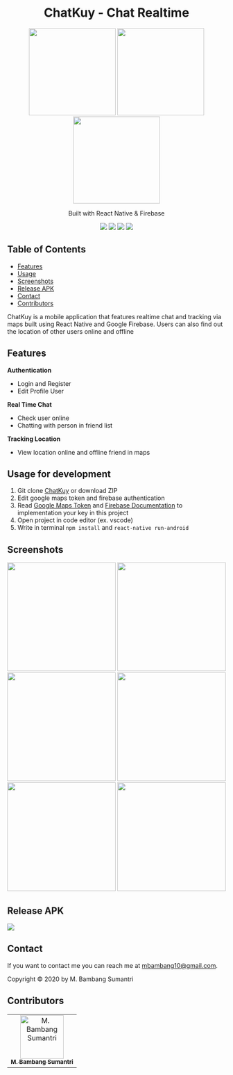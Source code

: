 <h1 align="center">ChatKuy - Chat Realtime</h1>
<p align="center">
  <img width="200" src="https://user-images.githubusercontent.com/57070723/72876657-991d2900-3d29-11ea-963c-1e0b6e7f7655.png" />
  <img width="200" src="https://user-images.githubusercontent.com/57070723/72793555-32d2d080-3c6d-11ea-9bef-4b0a3bf23fda.jpg"/>
  <img width="200" src="https://camo.githubusercontent.com/6a85d842758107354b4f886a0e9c64e925aee0e9/68747470733a2f2f616e67756c61722e6769746875622e696f2f72656163742d6e61746976652d72656e64657265722f6173736574732f72656163742e706e67" />

</p>
<p align="center">
  Built with React Native & Firebase
</p>

<p align="center">
<img src="https://img.shields.io/badge/react_native-0.61.3-darkblue">
<img src="https://img.shields.io/badge/firebase-7.3.0-orange">
<img src="https://img.shields.io/badge/react_navigation-4.0.10-yellow">
<img src="https://img.shields.io/badge/react_native_maps-7.1.1-green">
</p>

## Table of Contents

- [Features](#features)
- [Usage](#usage-for-development)
- [Screenshots](#screenshots)
- [Release APK](#release-apk)
- [Contact](#contact)
- [Contributors](#contributors)

ChatKuy is a mobile application that features realtime chat and tracking via maps built using React Native and Google Firebase. Users can also find out the location of other users online and offline

## Features
<b> Authentication </b>
 - Login and Register
 - Edit Profile User

<b>Real Time Chat</b>
 - Check user online
 - Chatting with person in friend list

<b>Tracking Location</b>
 - View location online and offline friend in maps

## Usage for development

 1. Git clone [ChatKuy](https://github.com/MBambangSumantri/ChatKuy-ReactNative) or download ZIP
 2. Edit google maps token and firebase authentication 
 3. Read [Google Maps Token](https://codeburst.io/react-native-google-map-with-react-native-maps-572e3d3eee14) and [Firebase Documentation](https://firebase.google.com/docs) to implementation your key in this project
 4. Open project in code editor (ex. vscode)
 5. Write in terminal ``npm install`` and ``react-native run-android``

<!-- ## Download APK
<img width="15" height="15" src="https://cdn1.iconfinder.com/data/icons/logotypes/32/google-drive-512.png"> You can Download the APK [ChatSek App]() -->

## Screenshots
<p align="center">
  <img width="250" src="https://user-images.githubusercontent.com/57070723/72794589-d53f8380-3c6e-11ea-8887-2c54e8c7ba86.jpeg">
  <img width="250" src="https://user-images.githubusercontent.com/57070723/72793802-804f3d80-3c6d-11ea-9913-d356d133bd7d.jpeg">
  <img width="250" src="https://user-images.githubusercontent.com/57070723/72793804-804f3d80-3c6d-11ea-9b95-7d6255896a7b.jpeg">
  <img width="250" src="https://user-images.githubusercontent.com/57070723/72793808-80e7d400-3c6d-11ea-991c-6f31d0710e5c.jpeg">
  <img width="250" src="https://user-images.githubusercontent.com/57070723/72793809-80e7d400-3c6d-11ea-936c-9e758ff2f1b3.jpeg">
  <img width="250" src="https://user-images.githubusercontent.com/57070723/72793810-80e7d400-3c6d-11ea-9ec5-76541eecbebc.jpeg">
</p>

## Release APK

<a href="https://drive.google.com/open?id=1IYbtGB8pZxf-mwgN-KDVMMnAd7xnmdWN">
  <img src="https://img.shields.io/badge/Download%20on%20the-Google%20Drive-blue.svg?style=popout&logo=google-drive"/>
</a>

## Contact

If you want to contact me you can reach me at <mbambang10@gmail.com>.

Copyright © 2020 by M. Bambang Sumantri

## Contributors

<center>
  <table>
    <tr>
      <td align="center">
        <a href="https://github.com/MBambangSumantri">
          <img width="100" src="https://avatars3.githubusercontent.com/u/57070723?s=460&v=4" alt="M. Bambang Sumantri"><br/>
          <sub><b>M. Bambang Sumantri</b></sub>
        </a>
      </td>
    </tr>
  </table>
</center>
